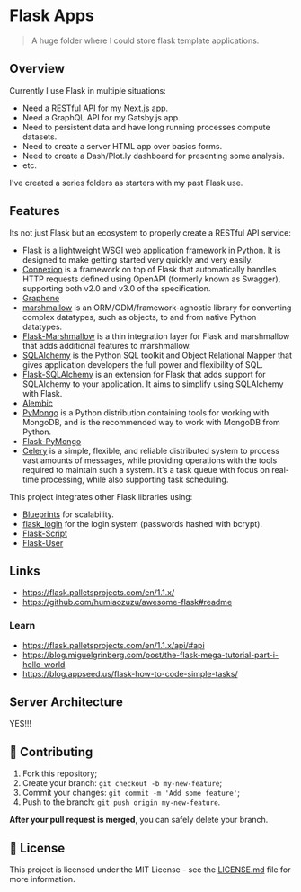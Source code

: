 # Flask Apps

> A huge folder where I could store flask template applications.

## Overview

Currently I use Flask in multiple situations:

- Need a RESTful API for my Next.js app.
- Need a GraphQL API for my Gatsby.js app.
- Need to persistent data and have long running processes compute datasets.
- Need to create a server HTML app over basics forms.
- Need to create a Dash/Plot.ly dashboard for presenting some analysis.
- etc.

I've created a series folders as starters with my past Flask use.

## Features

Its not just Flask but an ecosystem to properly create a RESTful API service:

- [Flask](https://flask.palletsprojects.com/en/1.1.x/) is a lightweight WSGI web application framework in Python. It is designed to make getting started very quickly and very easily.
- [Connexion](https://connexion.readthedocs.io/en/latest/index.html) is a framework on top of Flask that automatically handles HTTP requests defined using OpenAPI (formerly known as Swagger), supporting both v2.0 and v3.0 of the specification.
- [Graphene](https://github.com/graphql-python/graphene)
- [marshmallow](https://marshmallow.readthedocs.io/en/stable/) is an ORM/ODM/framework-agnostic library for converting complex datatypes, such as objects, to and from native Python datatypes.
- [Flask-Marshmallow](https://flask-marshmallow.readthedocs.io/en/latest/) is a thin integration layer for Flask and marshmallow that adds additional features to marshmallow.
- [SQLAlchemy](https://www.sqlalchemy.org/library.html) is the Python SQL toolkit and Object Relational Mapper that gives application developers the full power and flexibility of SQL.
- [Flask-SQLAlchemy](https://flask-sqlalchemy.palletsprojects.com/en/2.x/) is an extension for Flask that adds support for SQLAlchemy to your application. It aims to simplify using SQLAlchemy with Flask.
- [Alembic](http://alembic.zzzcomputing.com/)
- [PyMongo](https://pymongo.readthedocs.io/en/stable/index.html) is a Python distribution containing tools for working with MongoDB, and is the recommended way to work with MongoDB from Python.
- [Flask-PyMongo](https://flask-pymongo.readthedocs.io/en/latest/)
- [Celery](https://docs.celeryproject.org/en/latest/index.html) is a simple, flexible, and reliable distributed system to process vast amounts of messages, while providing operations with the tools required to maintain such a system. It’s a task queue with focus on real-time processing, while also supporting task scheduling.

This project integrates other Flask libraries using:

- [Blueprints](https://flask.palletsprojects.com/en/1.0.x/blueprints/) for scalability.
- [flask_login](https://flask-login.readthedocs.io/en/latest/) for the login system (passwords hashed with bcrypt).
- [Flask-Script](https://flask-script.readthedocs.io/)
- [Flask-User](http://flask-user.readthedocs.io/en/v0.6/)

## Links

- https://flask.palletsprojects.com/en/1.1.x/
- https://github.com/humiaozuzu/awesome-flask#readme

### Learn

- https://flask.palletsprojects.com/en/1.1.x/api/#api
- https://blog.miguelgrinberg.com/post/the-flask-mega-tutorial-part-i-hello-world
- https://blog.appseed.us/flask-how-to-code-simple-tasks/

## Server Architecture

YES!!!

## 🤝 Contributing

1. Fork this repository;
2. Create your branch: `git checkout -b my-new-feature`;
3. Commit your changes: `git commit -m 'Add some feature'`;
4. Push to the branch: `git push origin my-new-feature`.

**After your pull request is merged**, you can safely delete your branch.

## 📝 License

This project is licensed under the MIT License - see the [LICENSE.md](LICENSE.md) file for more information.
